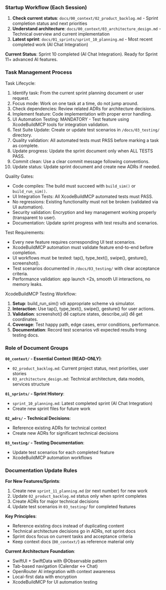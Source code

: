 ### Startup Workflow (Each Session)

1. **Check current status**: `docs/00_context/02_product_backlog.md` - Sprint completion status and next priorities
2. **Understand architecture**: `docs/00_context/03_architecture_design.md` - Technical overview and current implementation
3. **Latest sprint**: `docs/01_sprints/sprint_10_planning.md` - Most recent completed work (AI Chat Integration)

**Current Status**: Sprint 10 completed (AI Chat Integration). Ready for Sprint 11+ advanced AI features.

### Task Management Process

Task Lifecycle:
  1. Identify task: From the current sprint planning document or user request.
  2. Focus mode: Work on one task at a time, do not jump around.
  3. Check dependencies: Review related ADRs for architecture decisions.
  4. Implement feature: Code implementation with proper error handling.
  5. UI Automation Testing: MANDATORY - Test feature using XcodeBuildMCP tools for integration validation.
  6. Test Suite Update: Create or update test scenarios in `/docs/03_testing/` directory.
  7. Quality validation: All automated tests must PASS before marking a task as complete.
  8. Update progress: Update the sprint document only when ALL TESTS PASS.
  9. Commit clean: Use a clear commit message following conventions.
  10. Update status: Update sprint document and create new ADRs if needed.

Quality Gates:
  - Code compiles: The build must succeed with `build_sim()` or `build_run_sim()`.
  - UI Integration Tests: All XcodeBuildMCP automated tests must PASS.
  - No regressions: Existing functionality must not be broken (validated via UI automation).
  - Security validation: Encryption and key management working properly (transparent to user).
  - Documentation: Update sprint progress with test results and scenarios.

Test Requirements:
  - Every new feature requires corresponding UI test scenarios.
  - XcodeBuildMCP automation must validate feature end-to-end before completion.
  - UI workflows must be tested: tap(), type_text(), swipe(), gesture(), screenshot().
  - Test scenarios documented in `/docs/03_testing/` with clear acceptance criteria.
  - Performance validation: app launch <2s, smooth UI interactions, no memory leaks.

XcodeBuildMCP Testing Workflow:
  1. **Setup**: build_run_sim() với appropriate scheme và simulator.
  2. **Interaction**: Use tap(), type_text(), swipe(), gesture() for user actions.
  3. **Validation**: screenshot() để capture states, describe_ui() để get coordinates.
  4. **Coverage**: Test happy path, edge cases, error conditions, performance.
  5. **Documentation**: Record test scenarios với expected results trong testing docs.

### Role of Document Groups

**`00_context/` - Essential Context (READ-ONLY)**:
- `02_product_backlog.md`: Current project status, next priorities, user stories
- `03_architecture_design.md`: Technical architecture, data models, services structure

**`01_sprints/` - Sprint History**:
- `sprint_10_planning.md`: Latest completed sprint (AI Chat Integration)
- Create new sprint files for future work

**`02_adrs/` - Technical Decisions**:
- Reference existing ADRs for technical context
- Create new ADRs for significant technical decisions

**`03_testing/` - Testing Documentation**:
- Update test scenarios for each completed feature
- XcodeBuildMCP automation workflows

### Documentation Update Rules

**For New Features/Sprints**:
1. Create new `sprint_11_planning.md` (or next number) for new work
2. Update `02_product_backlog.md` status only when sprint completes
3. Create ADRs for major technical decisions
4. Update test scenarios in `03_testing/` for completed features

**Key Principles**:
- Reference existing docs instead of duplicating content
- Technical architecture decisions go in ADRs, not sprint docs
- Sprint docs focus on current tasks and acceptance criteria
- Keep context docs (`00_context/`) as reference material only

**Current Architecture Foundation**:
- SwiftUI + SwiftData with @Observable pattern
- Tab-based navigation (Calendar ↔ Chat)
- OpenRouter AI integration with context awareness
- Local-first data with encryption
- XcodeBuildMCP for UI automation testing